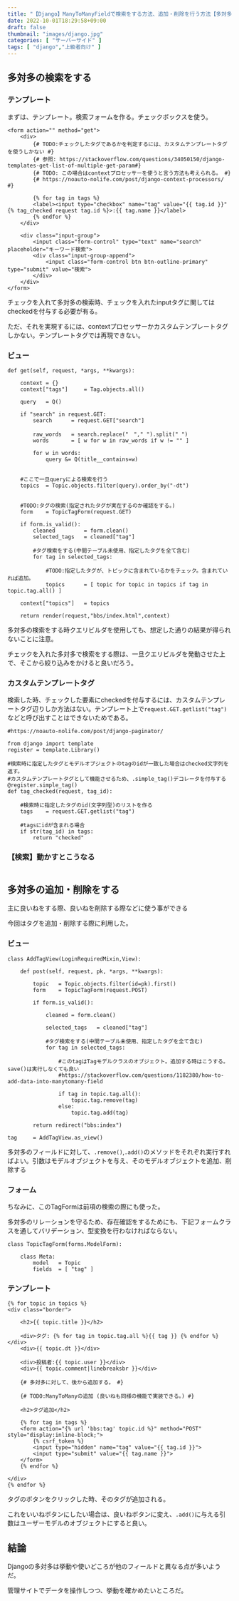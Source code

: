 ```yaml
---
title: "【Django】ManyToManyFieldで検索をする方法、追加・削除を行う方法【多対多はクエリビルダの検索は通用しない】"
date: 2022-10-01T18:29:58+09:00
draft: false
thumbnail: "images/django.jpg"
categories: [ "サーバーサイド" ]
tags: [ "django","上級者向け" ]
---
```


## 多対多の検索をする


### テンプレート

まずは、テンプレート。検索フォームを作る。チェックボックスを使う。

    <form action="" method="get">
        <div>
            {# TODO:チェックしたタグであるかを判定するには、カスタムテンプレートタグを使うしかない #}
            {# 参照: https://stackoverflow.com/questions/34050150/django-templates-get-list-of-multiple-get-param#}
            {# TODO: この場合はcontextプロセッサーを使うと言う方法も考えられる。 #}
            {# https://noauto-nolife.com/post/django-context-processors/ #}

            {% for tag in tags %}
            <label><input type="checkbox" name="tag" value="{{ tag.id }}" {% tag_checked request tag.id %}>:{{ tag.name }}</label>
            {% endfor %}
        </div>

        <div class="input-group">
            <input class="form-control" type="text" name="search" placeholder="キーワード検索">
            <div class="input-group-append">
                <input class="form-control btn btn-outline-primary" type="submit" value="検索">
            </div>
        </div>
    </form>


チェックを入れて多対多の検索時、チェックを入れたinputタグに関してはcheckedを付与する必要が有る。

ただ、それを実現するには、contextプロセッサーかカスタムテンプレートタグしかない。テンプレートタグでは再現できない。

### ビュー



    def get(self, request, *args, **kwargs):

        context = {}
        context["tags"]     = Tag.objects.all()

        query   = Q() 

        if "search" in request.GET:
            search      = request.GET["search"]

            raw_words   = search.replace("　"," ").split(" ")
            words       = [ w for w in raw_words if w != "" ]

            for w in words:
                query &= Q(title__contains=w)


        #ここで一旦queryによる検索を行う
        topics  = Topic.objects.filter(query).order_by("-dt")


        #TODO:タグの検索(指定されたタグが実在するのか確認をする。)
        form    = TopicTagForm(request.GET)

        if form.is_valid():
            cleaned         = form.clean()
            selected_tags   = cleaned["tag"] 

            #タグ検索をする(中間テーブル未使用、指定したタグを全て含む)
            for tag in selected_tags:

                #TODO:指定したタグが、トピックに含まれているかをチェック。含まれていれば追加。
                topics      = [ topic for topic in topics if tag in topic.tag.all() ]

        context["topics"]   = topics

        return render(request,"bbs/index.html",context)



多対多の検索をする時クエリビルダを使用しても、想定した通りの結果が得られないことに注意。

チェックを入れた多対多で検索をする際は、一旦クエリビルダを発動させた上で、そこから絞り込みをかけると良いだろう。


### カスタムテンプレートタグ

検索した時、チェックした要素にcheckedを付与するには、カスタムテンプレートタグ辺りしか方法はない。テンプレート上で`request.GET.getlist("tag")`などと呼び出すことはできないためである。


    #https://noauto-nolife.com/post/django-paginator/
    
    from django import template
    register = template.Library()
    
    #検索時に指定したタグとモデルオブジェクトのtagのidが一致した場合はchecked文字列を返す。
    #カスタムテンプレートタグとして機能させるため、.simple_tag()デコレータを付与する
    @register.simple_tag()
    def tag_checked(request, tag_id):
    
        #検索時に指定したタグのid(文字列型)のリストを作る
        tags    = request.GET.getlist("tag")
    
        #tagsにidが含まれる場合
        if str(tag_id) in tags:
            return "checked"


### 【検索】動かすとこうなる

<div class="img-center"><img src="/images/Screenshot from 2022-10-02 14-56-24.png" alt=""></div>

## 多対多の追加・削除をする

主に良いねをする際、良いねを削除する際などに使う事ができる

今回はタグを追加・削除する際に利用した。


### ビュー

    class AddTagView(LoginRequiredMixin,View):
    
        def post(self, request, pk, *args, **kwargs):
    
            topic   = Topic.objects.filter(id=pk).first()
            form    = TopicTagForm(request.POST)
    
            if form.is_valid():
    
                cleaned = form.clean()
    
                selected_tags   = cleaned["tag"] 
    
                #タグ検索をする(中間テーブル未使用、指定したタグを全て含む)
                for tag in selected_tags:
    
                    #このtagはTagモデルクラスのオブジェクト。追加する時はこうする。save()は実行しなくても良い
                    #https://stackoverflow.com/questions/1182380/how-to-add-data-into-manytomany-field
    
                    if tag in topic.tag.all():
                        topic.tag.remove(tag)
                    else:
                        topic.tag.add(tag)
    
            return redirect("bbs:index")
    
    tag     = AddTagView.as_view()


多対多のフィールドに対して、`.remove()`,`.add()`のメソッドをそれぞれ実行すればよい。引数はモデルオブジェクトを与え、そのモデルオブジェクトを追加、削除する

### フォーム

ちなみに、このTagFormは前項の検索の際にも使った。

多対多のリレーションを守るため、存在確認をするためにも、下記フォームクラスを通してバリデーション、型変換を行わなければならない。

    class TopicTagForm(forms.ModelForm):
    
        class Meta:
            model   = Topic
            fields  = [ "tag" ]
    

### テンプレート

    {% for topic in topics %}
    <div class="border">

        <h2>{{ topic.title }}</h2>

        <div>タグ: {% for tag in topic.tag.all %}{{ tag }} {% endfor %}</div>
        <div>{{ topic.dt }}</div>

        <div>投稿者:{{ topic.user }}</div>
        <div>{{ topic.comment|linebreaksbr }}</div>

        {# 多対多に対して、後から追加する。 #}

        {# TODO:ManyToManyの追加 (良いねも同様の機能で実装できる。) #}

        <h2>タグ追加</h2>

        {% for tag in tags %}
        <form action="{% url 'bbs:tag' topic.id %}" method="POST" style="display:inline-block;">
            {% csrf_token %}
            <input type="hidden" name="tag" value="{{ tag.id }}">
            <input type="submit" value="{{ tag.name }}">
        </form>
        {% endfor %}

    </div>
    {% endfor %}


タグのボタンをクリックした時、そのタグが追加される。

これをいいねボタンにしたい場合は、良いねボタンに変え、`.add()`に与える引数はユーザーモデルのオブジェクトにすると良い。

## 結論

Djangoの多対多は挙動や使いどころが他のフィールドと異なる点が多いようだ。

管理サイトでデータを操作しつつ、挙動を確かめたいところだ。



